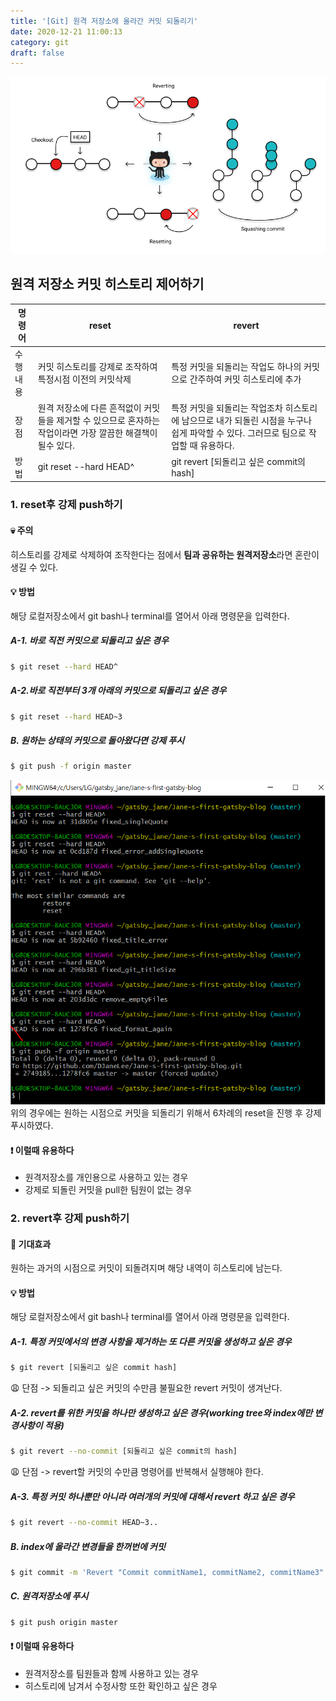 ```yaml
---
title: '[Git] 원격 저장소에 올라간 커밋 되돌리기'
date: 2020-12-21 11:00:13
category: git
draft: false
---
```


![](./images/git_resetRevert.png)

## 원격 저장소 커밋 히스토리 제어하기

| 명령어   | reset                                                                                                       | revert                                                                                                                               |
| -------- | ----------------------------------------------------------------------------------------------------------- | ------------------------------------------------------------------------------------------------------------------------------------ |
| 수행내용 | 커밋 히스토리를 강제로 조작하여 특정시점 이전의 커밋삭제                                                    | 특정 커밋을 되돌리는 작업도 하나의 커밋으로 간주하여 커밋 히스토리에 추가                                                            |
| 장점     | 원격 저장소에 다른 흔적없이 커밋들을 제거할 수 있으므로 혼자하는 작업이라면 가장 깔끔한 해결책이 될수 있다. | 특정 커밋을 되돌리는 작업조차 히스토리에 남으므로 내가 되돌린 시점을 누구나 쉽게 파악할 수 있다. 그러므로 팀으로 작업할 때 유용하다. |
| 방법     | git reset --hard HEAD^                                                                                      | git revert [되돌리고 싶은 commit의 hash]                                                                                             |

### 1. reset후 강제 push하기

#### &#128128; 주의

히스토리를 강제로 삭제하여 조작한다는 점에서 **팀과 공유하는 원격저장소**라면 혼란이 생길 수 있다.

#### &#128161; 방법

해당 로컬저장소에서 git bash나 terminal를 열어서 아래 명령문을 입력한다.

##### A-1. 바로 직전 커밋으로 되돌리고 싶은 경우

```sh
$ git reset --hard HEAD^
```

##### A-2.바로 직전부터 3개 아래의 커밋으로 되돌리고 싶은 경우

```sh
$ git reset --hard HEAD~3
```

##### B. 원하는 상태의 커밋으로 돌아왔다면 강제 푸시

```sh
$ git push -f origin master
```

![](./images/git_reset.png)
위의 경우에는 원하는 시점으로 커밋을 되돌리기 위해서 6차례의 reset을 진행 후 강제 푸시하였다.

#### &#10071; 이럴때 유용하다

- 원격저장소를 개인용으로 사용하고 있는 경우
- 강제로 되돌린 커밋을 pull한 팀원이 없는 경우

### 2. revert후 강제 push하기

#### &#128204; 기대효과

원하는 과거의 시점으로 커밋이 되돌려지며 해당 내역이 히스토리에 남는다.

#### &#128161; 방법

해당 로컬저장소에서 git bash나 terminal를 열어서 아래 명령문을 입력한다.

##### A-1. 특정 커밋에서의 변경 사항을 제거하는 또 다른 커밋을 생성하고 싶은 경우

```sh
$ git revert [되돌리고 싶은 commit hash]
```

&#128553; 단점 -> 되돌리고 싶은 커밋의 수만큼 불필요한 revert 커밋이 생겨난다.

##### A-2. revert를 위한 커밋을 하나만 생성하고 싶은 경우(working tree와 index에만 변경사항이 적용)

```sh
$ git revert --no-commit [되돌리고 싶은 commit의 hash]
```

&#128553; 단점 -> revert할 커밋의 수만큼 명령어를 반복해서 실행해야 한다.

##### A-3. 특정 커밋 하나뿐만 아니라 여러개의 커밋에 대해서 revert 하고 싶은 경우

```sh
$ git revert --no-commit HEAD~3..
```

##### B. index에 올라간 변경들을 한꺼번에 커밋

```sh
$ git commit -m 'Revert "Commit commitName1, commitName2, commitName3"'
```

##### C. 원격저장소에 푸시

```sh
$ git push origin master
```

#### &#10071; 이럴때 유용하다

- 원격저장소를 팀원들과 함께 사용하고 있는 경우
- 히스토리에 남겨서 수정사항 또한 확인하고 싶은 경우

